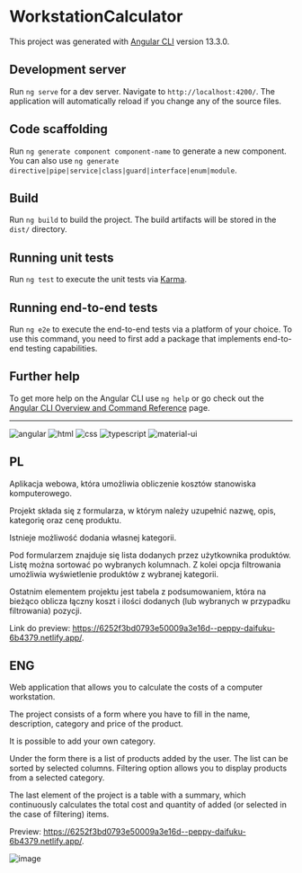 # WorkstationCalculator

This project was generated with [Angular CLI](https://github.com/angular/angular-cli) version 13.3.0.

## Development server
Run `ng serve` for a dev server. Navigate to `http://localhost:4200/`. The application will automatically reload if you change any of the source files.

## Code scaffolding
Run `ng generate component component-name` to generate a new component. You can also use `ng generate directive|pipe|service|class|guard|interface|enum|module`.

## Build
Run `ng build` to build the project. The build artifacts will be stored in the `dist/` directory.

## Running unit tests
Run `ng test` to execute the unit tests via [Karma](https://karma-runner.github.io).

## Running end-to-end tests
Run `ng e2e` to execute the end-to-end tests via a platform of your choice. To use this command, you need to first add a package that implements end-to-end testing capabilities.

## Further help
To get more help on the Angular CLI use `ng help` or go check out the [Angular CLI Overview and Command Reference](https://angular.io/cli) page.

_______________________________________________________________________________________________________________________________________________________________________

![angular](https://img.shields.io/badge/Angular-DD0031?style=for-the-badge&logo=angular&logoColor=white)
![html](https://img.shields.io/badge/HTML5-E34F26?style=for-the-badge&logo=html5&logoColor=white)
![css](https://img.shields.io/badge/CSS3-1572B6?style=for-the-badge&logo=css3&logoColor=white)
![typescript](https://img.shields.io/badge/TypeScript-007ACC?style=for-the-badge&logo=typescript&logoColor=white)
![material-ui](https://img.shields.io/badge/Material_UI-0081CB?style=for-the-badge&logo=mui&logoColor=white)

## PL

Aplikacja webowa, która umożliwia obliczenie kosztów stanowiska komputerowego.

Projekt składa się z formularza, w którym należy uzupełnić nazwę, opis, kategorię oraz cenę produktu.

Istnieje możliwość dodania własnej kategorii.

Pod formularzem znajduje się lista dodanych przez użytkownika produktów. Listę można sortować po wybranych kolumnach. 
Z kolei opcja filtrowania umożliwia wyświetlenie produktów z wybranej kategorii.

Ostatnim elementem projektu jest tabela z podsumowaniem, która na bieżąco oblicza łączny koszt i ilości dodanych (lub wybranych w przypadku filtrowania) pozycji.

Link do preview: https://6252f3bd0793e50009a3e16d--peppy-daifuku-6b4379.netlify.app/.

## ENG

Web application that allows you to calculate the costs of a computer workstation.

The project consists of a form where you have to fill in the name, description, category and price of the product.

It is possible to add your own category.

Under the form there is a list of products added by the user. The list can be sorted by selected columns. 
Filtering option allows you to display products from a selected category.

The last element of the project is a table with a summary, which continuously calculates the total cost and quantity of added (or selected in the case of filtering) items.

Preview: https://6252f3bd0793e50009a3e16d--peppy-daifuku-6b4379.netlify.app/.

![image](https://user-images.githubusercontent.com/93220488/162628735-15f05d1e-9777-4c52-bae7-4368a1eebf5b.png)
